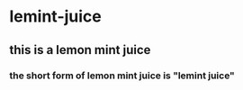 # lemint-juice
## this is a lemon mint juice
### the short form of lemon mint juice is "lemint juice"